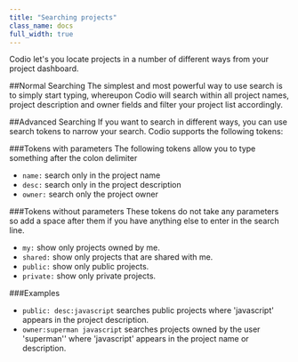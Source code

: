 ```yaml
---
title: "Searching projects"
class_name: docs
full_width: true
---
```


Codio let's you locate projects in a number of different ways from your project dashboard.

##Normal Searching
The simplest and most powerful way to use search is to simply start typing, whereupon Codio will search within all project names, project description and owner fields and filter your project list accordingly.

##Advanced Searching
If you want to search in different ways, you can use search tokens to narrow your search. Codio supports the following tokens:

###Tokens with parameters
The following tokens allow you to type something after the colon delimiter

- `name:` search only in the project name
- `desc:` search only in the project description
- `owner:` search only the project owner

###Tokens without parameters
These tokens do not take any parameters so add a space after them if you have anything else to enter in the search line.

- `my:` show only projects owned by me.
- `shared:` show only projects that are shared with me.
- `public:` show only public projects.
- `private:` show only private projects.

###Examples
- `public: desc:javascript` searches public projects where 'javascript' appears in the project description.
- `owner:superman javascript` searches projects owned by the user 'superman'' where 'javascript' appears in the project name or description.
